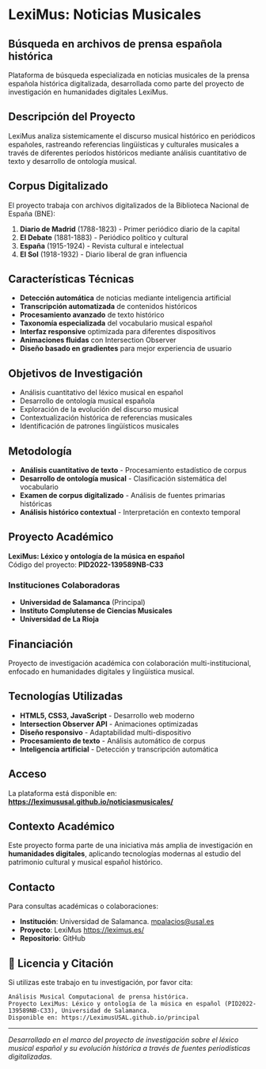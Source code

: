 # LexiMus: Noticias Musicales

## Búsqueda en archivos de prensa española histórica

Plataforma de búsqueda especializada en noticias musicales de la prensa española histórica digitalizada, desarrollada como parte del proyecto de investigación en humanidades digitales LexiMus.

## Descripción del Proyecto

LexiMus analiza sistemicamente el discurso musical histórico en periódicos españoles, rastreando referencias lingüísticas y culturales musicales a través de diferentes períodos históricos mediante análisis cuantitativo de texto y desarrollo de ontología musical.

## Corpus Digitalizado

El proyecto trabaja con archivos digitalizados de la Biblioteca Nacional de España (BNE):

1. **Diario de Madrid** (1788-1823) - Primer periódico diario de la capital
2. **El Debate** (1881-1883) - Periódico político y cultural
3. **España** (1915-1924) - Revista cultural e intelectual 
4. **El Sol** (1918-1932) - Diario liberal de gran influencia

## Características Técnicas

- **Detección automática** de noticias mediante inteligencia artificial
- **Transcripción automatizada** de contenidos históricos
- **Procesamiento avanzado** de texto histórico
- **Taxonomía especializada** del vocabulario musical español
- **Interfaz responsive** optimizada para diferentes dispositivos
- **Animaciones fluidas** con Intersection Observer
- **Diseño basado en gradientes** para mejor experiencia de usuario

## Objetivos de Investigación

- Análisis cuantitativo del léxico musical en español
- Desarrollo de ontología musical española
- Exploración de la evolución del discurso musical
- Contextualización histórica de referencias musicales
- Identificación de patrones lingüísticos musicales

## Metodología

- **Análisis cuantitativo de texto** - Procesamiento estadístico de corpus
- **Desarrollo de ontología musical** - Clasificación sistemática del vocabulario
- **Examen de corpus digitalizado** - Análisis de fuentes primarias históricas  
- **Análisis histórico contextual** - Interpretación en contexto temporal

## Proyecto Académico

**LexiMus: Léxico y ontología de la música en español**  
Código del proyecto: **PID2022-139589NB-C33**

### Instituciones Colaboradoras
- **Universidad de Salamanca** (Principal)
- **Instituto Complutense de Ciencias Musicales**  
- **Universidad de La Rioja**

## Financiación

Proyecto de investigación académica con colaboración multi-institucional, enfocado en humanidades digitales y lingüística musical.

## Tecnologías Utilizadas

- **HTML5, CSS3, JavaScript** - Desarrollo web moderno
- **Intersection Observer API** - Animaciones optimizadas
- **Diseño responsivo** - Adaptabilidad multi-dispositivo
- **Procesamiento de texto** - Análisis automático de corpus
- **Inteligencia artificial** - Detección y transcripción automática

## Acceso

La plataforma está disponible en: **https://leximususal.github.io/noticiasmusicales/**

## Contexto Académico

Este proyecto forma parte de una iniciativa más amplia de investigación en **humanidades digitales**, aplicando tecnologías modernas al estudio del patrimonio cultural y musical español histórico.

## Contacto

Para consultas académicas o colaboraciones:

- **Institución**: Universidad de Salamanca. mpalacios@usal.es
- **Proyecto**: LexiMus https://leximus.es/
- **Repositorio**: GitHub

## 📜 Licencia y Citación

Si utilizas este trabajo en tu investigación, por favor cita:

```
Análisis Musical Computacional de prensa histórica. 
Proyecto LexiMus: Léxico y ontología de la música en español (PID2022-139589NB-C33), Universidad de Salamanca. 
Disponible en: https://LeximusUSAL.github.io/principal
```

---

*Desarrollado en el marco del proyecto de investigación sobre el léxico musical español y su evolución histórica a través de fuentes periodísticas digitalizadas.*